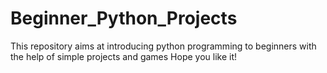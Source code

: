 # Beginner_Python_Projects

This repository aims at introducing python programming to beginners with the help of simple projects and games
Hope you like it!
